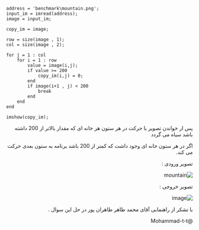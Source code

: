 <div dir = "ltr">
    
```
address = 'benchmark\mountain.png';
input_im = imread(address);
image = input_im;

copy_im = image;

row = size(image , 1);
col = size(image , 2);

for j = 1 : col
    for i = 1 : row
        value = image(i,j);
        if value >= 200
            copy_im(i,j) = 0;
        end
        if image(i+1 , j) < 200
            break
        end
    end
end

imshow(copy_im);
```
</div>


<div dir = "rtl">
  
  پس ار خواندن تصویر با حرکت در هر ستون هر خانه ای که مقدار بالاتر از 200 داشته باشد سیاه می گردد
  
  اگر در هر ستون خانه ای وجود داشت که کمتر از 200 باشد برنامه به ستون بعدی حرکت می کند.
  
  تصویر ورودی :
  
  ![mountain](https://user-images.githubusercontent.com/80279784/113547870-e1a9c500-9603-11eb-8c4f-62034c31e7ad.png)

  تصویر خروجی :
  
  ![image](https://user-images.githubusercontent.com/80279784/113547951-fede9380-9603-11eb-9422-9372a904f564.png)

  با تشکر از راهنمایی آقای محمد طاهر طاهران پور در حل این سوال .
  
  @Mohammad-t-t
</div>
